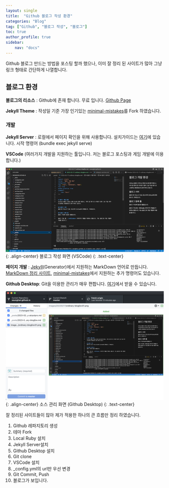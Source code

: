 ```yaml
---
layout: single
title:  "Github 블로그 작성 환경"
categories: "Blog"
tag: ["Github", "블로그 작성", "블로그"]
toc: true
author_profile: true
sidebar:
    nav: "docs"
---
```



Github 블로그 만드는 방법을 포스팅 할까 했으나, 이미 잘 정리 된 사이트가 많아 그냥 링크 형태로 간단하게 나열합니다.

## 블로그 환경
**블로그의 리소스** : Github에 존재 합니다. 무료 입니다. [Github Page](https://pages.github.com/)

**Jekyll Theme** : 작성일 기준 가장 인기있는 [minimal-mistakes](https://github.com/topics/jekyll-theme)를 Fork 하였습니다.

### 개발
**Jekyll Server** : 로컬에서 페이지 확인을 위해 사용합니다. 설치가이드는 [여기](https://jekyllrb.com/docs/installation)에 있습니다. 시작 명령어 (bundle exec jekyll serve)

**VSCode** (여러가지 개발을 지원하는 툴입니다. 저는 블로그 포스팅과 게임 개발에 이용 합니다.)

![개발 화면](/images/20230217/ordinary-blogEev01.png){: .align-center}
블로그 작성 화면 (VSCode)
{: .text-center}

**페이지 개발** : [Jekyll](https://jekyllrb.com/)(Generator)에서 지원하는 MarkDown 언어로 만듭니다. [MarkDown 정리 사이트](https://gist.github.com/ihoneymon/652be052a0727ad59601),  [minimal-mistakes](https://mmistakes.github.io/minimal-mistakes/docs/quick-start-guide/)에서 지원하는 추가 명령어도 있습니다.

**Github Desktop**: Git을 이용한 관리가 매우 편합니다. [여기](https://desktop.github.com/)에서 받을 수 있습니다.

![소스 관리 화면](/images/20230217/ordinary-blogEev02.png){: .align-center}
소스 관리 화면 (Github Desktop)
{: .text-center}

잘 정리된 사이트들이 많아 제가 적용한 하나의 큰 흐름만 정리 하였습니다.

1. Github 레파지토리 생성
2. 테마 Fork
3. Local Ruby 설치
4. Jekyll Server설치
5. Github Desktop 설치
6. Git clone
7. VSCode 설치
8. _config.yml의 url만 우선 변경
9. Git Commit, Push
10. 블로그가 보입니다.
